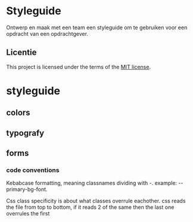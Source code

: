 # Styleguide

Ontwerp en maak met een team een styleguide om te gebruiken voor een opdracht van een opdrachtgever.

## Licentie

This project is licensed under the terms of the [MIT license](./LICENSE).

# styleguide

## colors

## typografy

## forms

### code conventions

Kebabcase formatting, meaning classnames dividing with -. example: --primary-bg-font.

Css class specificity is about what classes overrule eachother. 
css reads the file from top to bottom, if it reads 2 of the same then the last one overrules the first

